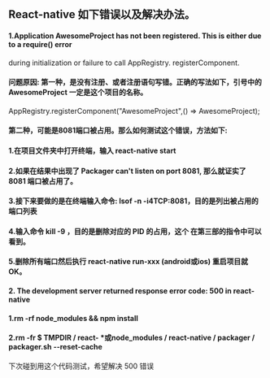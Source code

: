 ## React-native 如下错误以及解决办法。

#### 1.Application AwesomeProject has not been registered. This is either due to a require() error
during initialization or failure to call AppRegistry. registerComponent.

#### 问题原因: 第一种，是没有注册、或者注册语句写错。正确的写法如下，引号中的 AwesomeProject 一定是这个项目的名称。
AppRegistry.registerComponent("AwesomeProject",() => AwesomeProject);

#### 第二种，可能是8081端口被占用。那么如何测试这个错误，方法如下:
#### 1.在项目文件夹中打开终端，输入 react-native start
#### 2.如果在结果中出现了 Packager can't listen on port 8081, 那么就证实了 8081 端口被占用了。
#### 3.接下来要做的是在终端输入命令: lsof -n -i4TCP:8081，目的是列出被占用的端口列表
#### 4.输入命令 kill -9 <PID>，目的是删除对应的 PID 的占用，这个 <PID> 在第三部的指令中可以看到。
#### 5.删除所有端口然后执行 react-native run-xxx (android或ios) 重启项目就OK。

#### 2. The development server returned response error code: 500 in react-native
#### 1.rm -rf node_modules && npm install 
#### 2.rm -fr $ TMPDIR / react- *或node_modules / react-native / packager / packager.sh --reset-cache
下次碰到用这个代码测试，希望解决 500 错误

